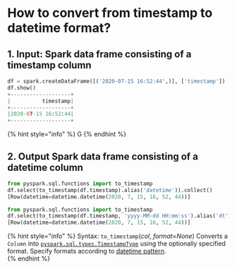 # How to convert from timestamp to datetime format?

## 1.  Input:  Spark data frame consisting of a timestamp column 

```python
df = spark.createDataFrame([('2020-07-15 16:52:44',)], ['timestamp'])
df.show()
+-------------------+
|          timestamp|
+-------------------+
|2020-07-15 16:52:44|
+-------------------+
```

{% hint style="info" %}
G
{% endhint %}

## 2.  Output Spark data frame consisting of a datetime column 

```python
from pyspark.sql.functions import to_timestamp
df.select(to_timestamp(df.timestamp).alias('datetime')).collect()
[Row(datetime=datetime.datetime(2020, 7, 15, 16, 52, 44))]

from pyspark.sql.functions import to_timestamp
df.select(to_timestamp(df.timestamp, 'yyyy-MM-dd HH:mm:ss').alias('dt')).collect()
[Row(datetime=datetime.datetime(2020, 7, 15, 16, 52, 44))]
```

{% hint style="info" %}
Syntax:  `to_timestamp`\(_col_, _format=None_\)                                                                                      Converts a `Column` into [`pyspark.sql.types.TimestampType`](http://spark.apache.org/docs/latest/api/python/pyspark.sql.html?highlight=now#pyspark.sql.types.TimestampType) using the optionally specified format. Specify formats according to [datetime pattern](https://spark.apache.org/docs/latest/sql-ref-datetime-pattern.html).                    
{% endhint %}

